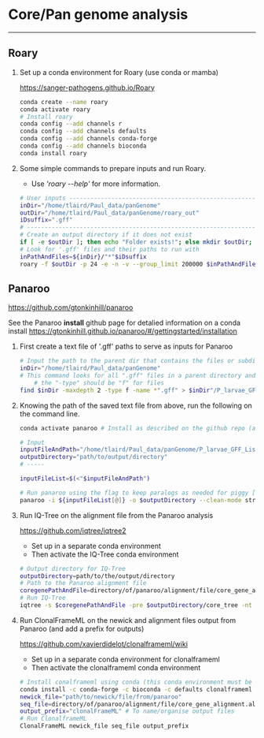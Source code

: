 # Core/Pan genome analysis

---

## Roary

1. Set up a conda environment for Roary (use conda or mamba)

    <https://sanger-pathogens.github.io/Roary>

    ```bash
    conda create --name roary
    conda activate roary 
    # Install roary
    conda config --add channels r
    conda config --add channels defaults
    conda config --add channels conda-forge
    conda config --add channels bioconda
    conda install roary
    ```

1. Some simple commands to prepare inputs and run Roary.
    - Use *'roary --help'* for more information.

    ```bash
    # User inputs --------------------------------------------------------------------
    inDir="/home/tlaird/Paul_data/panGenome"
    outDir="/home/tlaird/Paul_data/panGenome/roary_out"
    iDsuffix=".gff"
    # --------------------------------------------------------------------------------
    # Create an output directory if it does not exist
    if [ -e $outDir ]; then echo "Folder exists!"; else mkdir $outDir; echo "Creating folder: $outDir"; fi
    # Look for '.gff' files and their paths to run with
    inPathAndFiles=${inDir}/"*"$iDsuffix
    roary -f $outDir -p 24 -e -n -v --group_limit 200000 $inPathAndFiles
    ```

## Panaroo

<https://github.com/gtonkinhill/panaroo>

See the Panaroo **install** github page for detalied information on a conda install
<https://gtonkinhill.github.io/panaroo/#/gettingstarted/installation>

1. First create a text file of '.gff' paths to serve as inputs for Panaroo

    ```bash
    # Input the path to the parent dir that contains the files or subdirectories with '.gff' files of interest
    inDir="/home/tlaird/Paul_data/panGenome"
    # This command looks for all ".gff" files in a parent directory and 2 levels of subdirectories
        # the "-type" should be "f" for files
    find $inDir -maxdepth 2 -type f -name *".gff" > $inDir"/P_larvae_GFF_List.txt"
    ```


1. Knowing the path of the saved text file from above, run the following on the command line.

    ```bash
    conda activate panaroo # Install as described on the github repo (above)

    # Input
    inputFileAndPath="/home/tlaird/Paul_data/panGenome/P_larvae_GFF_List.txt"
    outputDirectory="path/to/output/directory"
    # -----

    inputFileList=$(<"$inputFileAndPath")

    # Run panaroo using the flag to keep paralogs as needed for piggy [use the flag: --merge_paralogs]
    panaroo -i ${inputFileList[@]} -o $outputDirectory --clean-mode strict --remove-invalid-genes -t 30 -a core --aligner mafft --core_threshold 0.98
    ```

1. Run IQ-Tree on the alignment file from the Panaroo analysis

    <https://github.com/iqtree/iqtree2>

    - Set up in a separate conda environment
    - Then activate the IQ-Tree conda environment

    ```bash
    # Output directory for IQ-Tree
    outputDirectory=path/to/the/output/directory
    # Path to the Panaroo alignment file
    coregenePathAndFile=directory/of/panaroo/alignment/file/core_gene_alignment.aln
    # Run IQ-Tree
    iqtree -s $coregenePathAndFile -pre $outputDirectory/core_tree -nt 16 --fast -m GTR --redo
    ```

1. Run ClonalFrameML on the newick and alignment files output from Panaroo (and add a prefix for outputs)

    <https://github.com/xavierdidelot/clonalframeml/wiki>

    - Set up in a separate conda environment for clonalframeml
    - Then activate the clonalframeml conda environment

    ```bash
    # Install conalframeml using conda (this conda environment must be active)
    conda install -c conda-forge -c bioconda -c defaults clonalframeml
    newick_file="path/to/newick/file/from/panaroo"
    seq_file=directory/of/panaroo/alignment/file/core_gene_alignment.aln
    output_prefix="clonalFrameML" # To name/organise output files
    # Run ClonalframeML
    ClonalFrameML newick_file seq_file output_prefix
    ```

